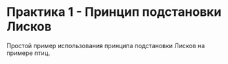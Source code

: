 # Практика 1 - Принцип подстановки Лисков

Простой пример использования принципа подстановки Лисков на примере птиц.

